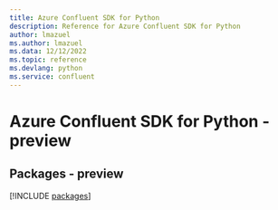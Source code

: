 ```yaml
---
title: Azure Confluent SDK for Python
description: Reference for Azure Confluent SDK for Python
author: lmazuel
ms.author: lmazuel
ms.data: 12/12/2022
ms.topic: reference
ms.devlang: python
ms.service: confluent
---
```

# Azure Confluent SDK for Python - preview
## Packages - preview
[!INCLUDE [packages](confluent-index.md)]